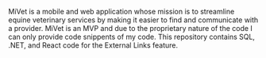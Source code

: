 MiVet is a mobile and web application whose mission is to streamline equine veterinary services by making it easier to find and
communicate with a provider. MiVet is an MVP and due to the proprietary nature of the code I can only provide code snippents of my code. This repository contains SQL, .NET, and React code for the External Links feature.
